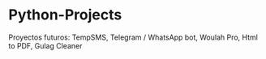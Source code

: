 # Python-Projects

Proyectos futuros:
TempSMS, Telegram / WhatsApp bot, Woulah Pro, Html to PDF, Gulag Cleaner
